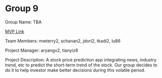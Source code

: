 # Group 9
Group Name: TBA

[MVP Link](https://docs.google.com/document/d/1pZBT2Ni3YXWvzh7OpqXlipBjvXzviiFaGMzcgbbLkE8/edit)

Team Members: mwterry2, schanan2, jdori2, tkadi2, lu86

Project Manager: aryangv2, tianyiz8

Project Description: A stock price prediction app integrating news, industry trend, etc to predict the short-term trend of the stock. Our group decides to do it to help investor make better decisions during this volatile period.
